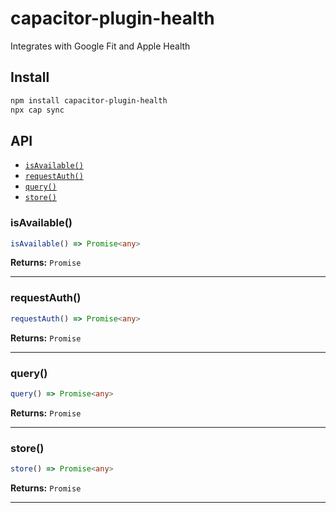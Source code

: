 # capacitor-plugin-health

Integrates with Google Fit and Apple Health

## Install

```bash
npm install capacitor-plugin-health
npx cap sync
```

## API

<docgen-index>

* [`isAvailable()`](#isavailable)
* [`requestAuth()`](#requestauth)
* [`query()`](#query)
* [`store()`](#store)

</docgen-index>

<docgen-api>
<!--Update the source file JSDoc comments and rerun docgen to update the docs below-->

### isAvailable()

```typescript
isAvailable() => Promise<any>
```

**Returns:** <code>Promise<any></code>

--------------------


### requestAuth()

```typescript
requestAuth() => Promise<any>
```

**Returns:** <code>Promise<any></code>

--------------------

### query()

```typescript
query() => Promise<any>
```

**Returns:** <code>Promise<any></code>

--------------------

### store()

```typescript
store() => Promise<any>
```

**Returns:** <code>Promise<any></code>

--------------------

</docgen-api>
